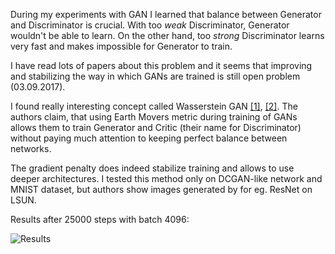 During my experiments with GAN I learned that balance between Generator and Discriminator is crucial. With too _weak_ Discriminator, Generator wouldn't be able to learn. On the other hand, too _strong_ Discriminator learns very fast and makes impossible for Generator to train.

I have read lots of papers about this problem and it seems that improving and stabilizing the way in which GANs are trained is still open problem (03.09.2017).

I found really interesting concept called Wasserstein GAN [[1]](https://arxiv.org/abs/1701.07875), [[2]](https://arxiv.org/abs/1704.00028). The authors claim, that using Earth Movers metric during training of GANs allows them to train Generator and Critic (their name for Discriminator) without paying much attention to keeping perfect balance between networks.

The gradient penalty does indeed stabilize training and allows to use deeper architectures. I tested this method only on DCGAN-like network and MNIST dataset, but authors show images generated by for eg. ResNet on LSUN.

Results after 25000 steps with batch 4096:

![Results](https://github.com/mystic123/DeepLearning/blob/master/GAN/wGAN-MNIST/generated_imgs/img.jpg)
